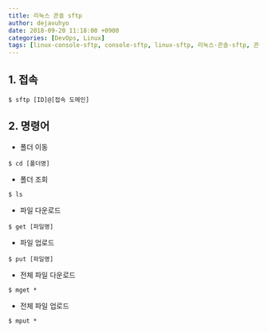 ```yaml
---
title: 리눅스 콘솔 sftp
author: dejavuhyo
date: 2018-09-20 11:18:00 +0900
categories: [DevOps, Linux]
tags: [linux-console-sftp, console-sftp, linux-sftp, 리눅스-콘솔-sftp, 콘솔-sftp, 리눅스-sftp]
---
```


## 1. 접속

```shell
$ sftp [ID]@[접속 도메인]
```

## 2. 명령어

* 폴더 이동

```shell
$ cd [폴더명]
```

* 폴더 조회

```shell
$ ls
```

* 파일 다운로드

```shell
$ get [파일명]
```

* 파일 업로드

```shell
$ put [파일명]
```

* 전체 파일 다운로드

```shell
$ mget *
```

* 전체 파일 업로드

```shell
$ mput *
```
